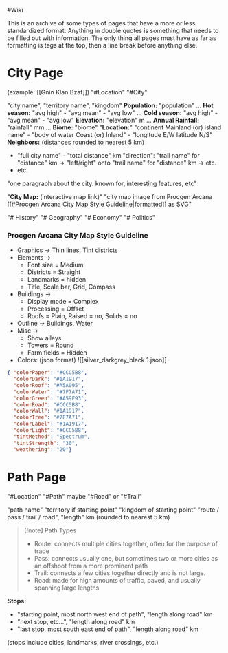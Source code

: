 #Wiki 

This is an archive of some types of pages that have a more or less standardized format. Anything in double quotes is something that needs to be filled out with information. The only thing all pages must have as far as formatting is tags at the top, then a line break before anything else.
# City Page
(example: [[Gnin Klan Bzaf]])
"#Location" "#City"

"city name", "territory name", "kingdom"
**Population:** "population" ... **Hot season:** "avg high" - "avg mean" - "avg low" ... **Cold season:** "avg high" - "avg mean" - "avg low"
**Elevation:** "elevation" m ... **Annual Rainfall:** "rainfall" mm ... **Biome:** "biome"
"**Location:**" "continent Mainland (or) island name" - "body of water Coast (or) Inland" - "longitude E/W latitude N/S"
**Neighbors:**  (distances rounded to nearest 5 km)
- "full city name" - "total distance" km "direction": "trail name" for "distance" km -> "left/right" onto "trail name" for "distance" km -> etc.
- etc.

"one paragraph about the city. known for, interesting features, etc"

"**City Map:** (interactive map link)"
"city map image from Procgen Arcana [[#Procgen Arcana City Map Style Guideline|formatted]] as SVG"

"# History"
"# Geography"
"# Economy"
"# Politics"
### Procgen Arcana City Map Style Guideline
- Graphics -> Thin lines, Tint districts
- Elements ->
	- Font size = Medium
	- Districts = Straight
	- Landmarks = hidden
	- Title, Scale bar, Grid, Compass
- Buildings -> 
	- Display mode = Complex
	- Processing = Offset
	- Roofs = Plain, Raised = no, Solids = no
- Outline -> Buildings, Water
- Misc -> 
	- Show alleys
	- Towers = Round
	- Farm fields = Hidden
- Colors: (json format) ![[silver_darkgrey_black 1.json]]
```json
{ "colorPaper": "#CCC5B8",
  "colorDark": "#1A1917",
  "colorRoof": "#A5A095",
  "colorWater": "#7F7A71",
  "colorGreen": "#A59F93",
  "colorRoad": "#CCC5B8",
  "colorWall": "#1A1917",
  "colorTree": "#7F7A71",
  "colorLabel": "#1A1917",
  "colorLight": "#CCC5B8",
  "tintMethod": "Spectrum",
  "tintStrength": "30",
  "weathering": "20"}
```

# Path Page

"#Location" "#Path" maybe "#Road" or "#Trail"

"path name" "territory if starting point" "kingdom of starting point" "route / pass / trail / road", "length" km (rounded to nearest 5 km)
> [!note] Path Types
> - Route: connects multiple cities together, often for the purpose of trade
> - Pass: connects usually one, but sometimes two or more cities as an offshoot from a more prominent path
> - Trail: connects a few cities together directly and is not large.
> - Road: made for high amounts of traffic, paved, and usually spanning large lengths

**Stops:**
- "starting point, most north west end of path", "length along road" km
- "next stop, etc...", "length along road" km
- "last stop, most south east end of path", "length along road" km

(stops include cities, landmarks, river crossings, etc.)


